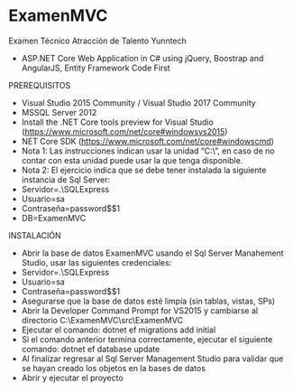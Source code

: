# ExamenMVC
Examen Técnico Atracción de Talento Yunntech

- ASP.NET Core Web Application in C# using jQuery, Boostrap and AngularJS, Entity Framework Code First

PREREQUISITOS 
- Visual Studio 2015 Community / Visual Studio 2017 Community
- MSSQL Server 2012
- Install the .NET Core tools preview for Visual Studio (https://www.microsoft.com/net/core#windowsvs2015)
- NET Core SDK (https://www.microsoft.com/net/core#windowscmd)
- Nota 1: Las instrucciones indican usar la unidad “C:\”, en caso de no contar con esta unidad puede usar la que tenga disponible.
- Nota 2: El ejercicio indica que se debe tener instalada la siguiente instancia de Sql Server: 
- Servidor=.\SQLExpress 
- Usuario=sa
- Contraseña=password$$1
- DB=ExamenMVC 

INSTALACIÓN 
- Abrir la base de datos ExamenMVC usando el Sql Server Manahement Studio, usar las siguientes credenciales: 
- Servidor=.\SQLExpress 
- Usuario=sa 
- Contraseña=password$$1
- Asegurarse que la base de datos esté limpia (sin tablas, vistas, SPs)
- Abrir la Developer Command Prompt for VS2015 y cambiarse al directorio C:\ExamenMVC\src\ExamenMVC
- Ejecutar el comando:  dotnet ef migrations add initial
- Si el comando anterior termina correctamente, ejecutar el siguiente comando: dotnet ef database update
- Al finalizar regresar al Sql Server Management Studio para validar que se hayan creado los objetos en la bases de datos
- Abrir y ejecutar el proyecto
